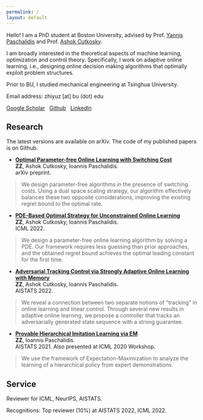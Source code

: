 ```yaml
---
permalink: /
layout: default
---
```


Hello! I am a PhD student at Boston University, advised by Prof. [Yannis Paschalidis](https://sites.bu.edu/paschalidis/people/yannis-paschalidis/) and Prof. [Ashok Cutkosky](https://ashok.cutkosky.com/).

I am broadly interested in the theoretical aspects of machine learning, optimization and control theory. Specifically, I work on adaptive online learning, i.e., designing online decision making algorithms that optimally exploit problem structures.

Prior to BU, I studied mechanical engineering at Tsinghua University.

Email address: zhiyuz [at] bu (dot) edu

[Google Scholar](https://scholar.google.com/citations?hl=en&user=5KHfVTQAAAAJ&view_op=list_works&authuser=2&sortby=pubdate)&nbsp;&nbsp; [Github](https://github.com/zhiyuzz)&nbsp;&nbsp; [LinkedIn](https://www.linkedin.com/in/zhiyuz-bu/)

## Research

The latest versions are available on arXiv. The code of my published papers is on Github.

 - [**Optimal Parameter-free Online Learning with Switching Cost**](https://arxiv.org/abs/2205.06846)<br>
**ZZ**, Ashok Cutkosky, Ioannis Paschalidis.<br>
arXiv preprint.
> We design parameter-free algorithms in the presence of switching costs. Using a dual space scaling strategy, our algorithm effectively balances these two opposite considerations, improving the existing regret bound to the optimal rate.

 - [**PDE-Based Optimal Strategy for Unconstrained Online Learning**](https://arxiv.org/abs/2201.07877)<br>
**ZZ**, Ashok Cutkosky, Ioannis Paschalidis.<br>
ICML 2022.
> We design a parameter-free online learning algorithm by solving a PDE. Our framework requires less guessing than prior approaches, and the obtained regret bound achieves the optimal leading constant for the first time.

- [**Adversarial Tracking Control via Strongly Adaptive Online Learning with Memory**](https://arxiv.org/abs/2102.01623)<br>
**ZZ**, Ashok Cutkosky, Ioannis Paschalidis.<br>
AISTATS 2022.
> We reveal a connection between two separate notions of "tracking" in online learning and linear control. Through several new results in adaptive online learning, we propose a controller that tracks an adversarially generated state sequence with a strong guarantee.

- [**Provable Hierarchical Imitation Learning via EM**](https://arxiv.org/abs/2010.03133)<br>
**ZZ**, Ioannis Paschalidis.<br>
AISTATS 2021. Also presented at ICML 2020 Workshop.
> We use the framework of Expectation-Maximization to analyze the learning of a hierarchical policy from expert demonstrations.

## Service

Reviewer for ICML, NeurIPS, AISTATS. 

Recognitions: Top reviewer (10%) at AISTATS 2022, ICML 2022.
